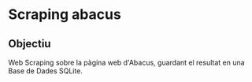 # Scraping abacus

## Objectiu

Web Scraping sobre la pàgina web d'Abacus, guardant el resultat en una Base de Dades SQLite.
